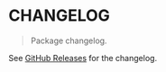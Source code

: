 # CHANGELOG

> Package changelog.

See [GitHub Releases](https://github.com/stdlib-js/math-strided-special-dmsksqrt/releases) for the changelog.